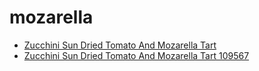 # mozarella

 * [Zucchini Sun Dried Tomato And Mozarella Tart](../../index/z/zucchini-sun-dried-tomato-and-mozarella-tart-109567.json)
 * [Zucchini Sun Dried Tomato And Mozarella Tart 109567](../../index/z/zucchini-sun-dried-tomato-and-mozarella-tart-109567.json)
